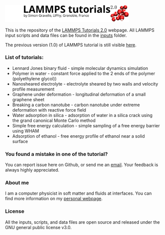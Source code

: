 <a href="https://lammpstutorials.github.io">
<img src="docs/figures/welcome.png" width="80%" /></a>

This is the repository of the [LAMMPS Tutorials 2.0](https://lammpstutorials.github.io/) webpage. 
All LAMMPS input scripts and data files can be found in the [inputs](docs/inputs/) folder.

The previous version (1.0) of LAMMPS tutorial is still visible [here](https://lammpstutorials.github.io/lammpstutorials-version1.0/).

### List of tutorials:

* Lennard Jones binary fluid - simple molecular dynamics simulation
* Polymer in water - constant force applied to the 2 ends of the polymer (polyethylene glycol))
* Nanosheared electrolyte - electrolyte sheared by two walls and velocity profile measurement
* Graphene under deformation - longitudinal deformation of a small graphene sheet
* Breaking a carbon nanotube - carbon nanotube under extreme deformation with reactive force field
* Water adsorption in silica - adsorption of water in a silica crack using the grand canonical Monte Carlo method
* Simple free energy calculation - simple sampling of a free energy barrier using WHAM
* Adsorption of ethanol - free energy profile of ethanol near a solid surface

### You found a mistake in one of the tutorial?

You can report issue here on Github, or send me an [email](https://simongravelle.github.io/). Your feedback is always highly appreciated.

### About me ###

I am a computer physicist in soft matter and fluids at interfaces. You can 
find more information on my [personal webpage](https://simongravelle.github.io/).

### License ###

All the inputs, scripts, and data files are open source and released under the 
GNU general public license v3.0.
